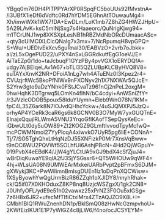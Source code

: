 YBgq0m76DH4PlTPPYArXP0RSpqFC5boUUs92fMvstnA=
/i3UBfX1ieDf6dVdftc0Rd7hYDM5EGhnAtTOuwauMg4=
Xh/imwWXk1WX7fDA+EwDLm/LoK1mb7Z8hZG4HWZJHpU=
5A29LAvK+ksC5mINjSxg7s4Haaeorc/QuNrigKjwg94=
m1TCrUNJ1wp8XKSXpLesNB1hRBZMdNbORcDUmaacASc=
+qty3cUIMCIXLCicQNaIg7x3mx+7/NcRpumqH8vpGPQ=
S+Wu/+UEDlvEkXcv5guRnal30/EABVzO+2vrb7oJbkk=
aI/zL5xOgePUD22/uPXY4nSxLGGRdkutfEgG1oeVJ/E=
AiTaEZp0/1do+taJcbuqF1GYzPBy4pvVGX1oERYDQfA=
udgy7AjBEIqeLAv1A67+bTLl35QZLUBpKLCByHVQ8V8=
euTAYxXnvK2NR+DFoiA1nLg7wh4ATuENz0I3Kpez2r4=
CVUzjrftWc5BkoPfNlWx9nFXONyv2h1X7NXWAr5QJcE=
S2Yrw3gto9aDzYNhk0FStJCvaTz961nCj2nPeL2oxgM=
0hwHqhK3DTgrwq5LOmKn4flhN/bC4cdyi+AnWSniZfY=
/r3JVzlcODOB5poux58IduYUymn+Eleb9WnO78N/1KM=
fpC4L35Z6ark8N7lOJvdQHhcYckw+/4uSJQMXPJ5JzQ=
orhyAP4YCeRk3caR6gs6k8GCNV0B3O7MyW7yxGUQTnE=
ElnajxQqujlRLWmA5VNU3YrqoGfIKAofTSepQysKeEc=
iGbwULt0dy5uOW89+Zt2KOGZ9GLmftIvvodTpyMcfwQ=
mcPCWMNmoi27YyPlcqA4xiwvkO7UyR5pg6liE+CONnA=
Tj/7/SO5TghQhxLtHqNzDJ55XNFizkP0Mr7XnsVqBww=
t9nOC6WU2PQVWf5SOLhfUi6AshjPBcN+4Hd2QjWGpuY=
019PvbX4eEBdK4/JjW4gYLCtUA9xGJ9bdX4cSfZjuJ4=
wBrDiqKuwaYE9qlA2fJ3SjYSGssr6+QT5WHOUw9qWF4=
4hj+WLsUA08N9UMWEArMxkeiUARbPvpt2pBFmxS6DJM=
gXWykj3KC+PwWllimnBmlsgDUEn1lz1oDqPnXQCWisw=
1XSyByowhYwQgUrmBizR86ZZqh1oXJIDY8/nnyhRhak=
ck/Q5if07X0KHOduxZ8KP8nq8UzjcWSZgxX/1gk2CN8=
J0UhfyOFL/ydE9e51h02vawxz25xPrNZ3F0Ou5xIGSg=
7z6H8x6JR2+ufecMfTIfiCtxlMrx4ZTzAQJZO9X8L+I=
CMbh1BIQ1RWuZnenhDN1p/BklSmQ08zHwNcGzmpvhoU=
2KWfEizlKUt1E1P7yWlGZ4c8jLW6/f4no/ocJCSYEYM=
